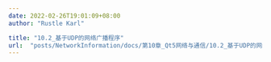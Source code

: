 ```yaml
---
date: 2022-02-26T19:01:09+08:00
author: "Rustle Karl"

title: "10.2_基于UDP的网络广播程序"
url:  "posts/NetworkInformation/docs/第10章_Qt5网络与通信/10.2_基于UDP的网络广播程序"  # 永久链接
---
```


